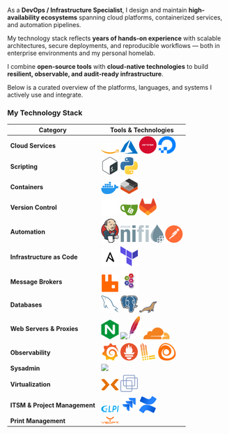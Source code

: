 As a **DevOps / Infrastructure Specialist**, I design and maintain **high-availability ecosystems** spanning cloud platforms, containerized services, and automation pipelines.

My technology stack reflects **years of hands-on experience** with scalable architectures, secure deployments, and reproducible workflows — both in enterprise environments and my personal homelab.

I combine **open-source tools** with **cloud-native technologies** to build **resilient, observable, and audit-ready infrastructure**.

Below is a curated overview of the platforms, languages, and systems I actively use and integrate.



### My Technology Stack

| Category | Tools & Technologies |
|-----------|----------------------|
| **Cloud Services** | <img src="./images/aws-light.svg" width="40"/> <img src="./images/azure.svg" width="40"/> <img src="./images/hetzner.svg" width="40"/> <img src="./images/digital-ocean.svg" width="40"/> |
| **Scripting** | <img src="./images/bash-icon-svgrepo-com.svg" width="40"/> <img src="./images/python-svgrepo-com.svg" width="40"/> |
| **Containers** | <img src="./images/docker.svg" width="40"/> <img src="./images/containers.svg" width="40"/> |
| **Version Control** | <img src="./images/github-light.svg" width="40"/> <img src="./images/gitea.svg" width="40"/>  <img src="./images/gitlab.svg" width="40"/>|
| **Automation** | <img src="./images/jenkins.svg" width="40"/>   <img src="./images/Apache-nifi-logo.svg" width="100"/>   <img src="./images/postman-icon-svgrepo-com.svg" width="40"/> |
| **Infrastructure as Code** | <img src="./images/ansible-light.svg" width="40"/>   <img src="./images/terraform.svg" width="40"/> |
| **Message Brokers** | <img src="./images/rabbitmq.svg" width="40"/> <img src="./images/activemq_logo_icon.svg" width="40"/> |
| **Databases** | <img src="./images/mysql.svg" width="40"/> <img src="./images/postgresql.svg" width="40"/> <img src="./images/mariadb.svg" width="40"/> |
| **Web Servers & Proxies** | <img src="./images/nginx.svg" width="40"/> <img src="./images/haproxy.svg" width="40"/> <img src="./images/apache.svg" width="30"/> <img src="./images/cloudflare.svg" width="60"/> |
| **Observability** | <img src="./images/grafana.svg" width="40"/> <img src="./images/prometheus.svg" width="40"/> <img src="./images/loki.svg" width="40"/> <img src="./images/alloy.svg" width="40"/> |
| **Sysadmin** | <img src="https://skillicons.dev/icons?i=linux,windows" /> |
| **Virtualization** | <img src="./images/proxmox-light.svg" width="40"/> <img src="./images/vmware.svg" width="40"/> |
| **ITSM & Project Management** | <img src="./images/glpi.svg" width="40"/> <img src="./images/jira.svg" width="40"/> <img src="./images/atlassian-confluence.svg" width="40"/> |
| **Print Management** | <img src="./images/safeq.png" width="40"/> |
